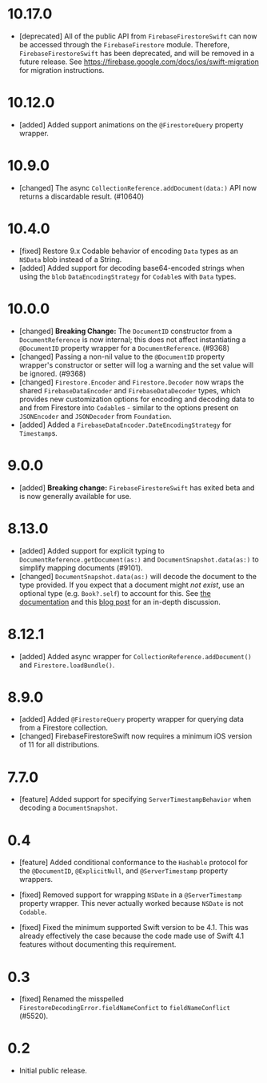 # 10.17.0
- [deprecated] All of the public API from `FirebaseFirestoreSwift` can now
  be accessed through the `FirebaseFirestore` module. Therefore,
  `FirebaseFirestoreSwift` has been deprecated, and will be removed in a
  future release. See https://firebase.google.com/docs/ios/swift-migration for
  migration instructions.

# 10.12.0
- [added] Added support animations on the `@FirestoreQuery` property wrapper.

# 10.9.0
- [changed] The async `CollectionReference.addDocument(data:)` API now returns
  a discardable result. (#10640)

# 10.4.0
- [fixed] Restore 9.x Codable behavior of encoding `Data` types as an `NSData`
  blob instead of a String.
- [added] Added support for decoding base64-encoded strings when using the
  `blob` `DataEncodingStrategy` for `Codable`s with `Data` types.

# 10.0.0
- [changed] **Breaking Change:** The `DocumentID` constructor from a
  `DocumentReference` is now internal; this does not affect instantiating a
  `@DocumentID` property wrapper for a `DocumentReference`. (#9368)
- [changed] Passing a non-nil value to the `@DocumentID` property wrapper's
  constructor or setter will log a warning and the set value will be ignored.
  (#9368)
- [changed] `Firestore.Encoder` and `Firestore.Decoder` now wraps the shared
  `FirebaseDataEncoder` and `FirebaseDataDecoder` types, which provides new
  customization options for encoding and decoding data to and from Firestore
  into `Codable`s - similar to the options present on `JSONEncoder` and
  `JSONDecoder` from `Foundation`.
- [added] Added a `FirebaseDataEncoder.DateEncodingStrategy` for `Timestamp`s.

# 9.0.0
- [added] **Breaking change:** `FirebaseFirestoreSwift` has exited beta and is
  now generally available for use.

# 8.13.0
- [added] Added support for explicit typing to `DocumentReference.getDocument(as:)`
  and `DocumentSnapshot.data(as:)` to simplify mapping documents (#9101).
- [changed] `DocumentSnapshot.data(as:)` will decode the document to the type
  provided. If you expect that a document might *not exist*, use an optional
  type (e.g. `Book?.self`) to account for this. See
  [the documentation](https://firebase.google.com/docs/firestore/query-data/get-data#custom_objects)
  and this [blog post](https://peterfriese.dev/posts/firestore-codable-the-comprehensive-guide/#mapping-simple-types-using-codable)
  for an in-depth discussion.

# 8.12.1
- [added] Added async wrapper for `CollectionReference.addDocument()` and
  `Firestore.loadBundle()`.

# 8.9.0
- [added] Added `@FirestoreQuery` property wrapper for querying data from a
  Firestore collection.
- [changed] FirebaseFirestoreSwift now requires a minimum iOS version of 11 for
  all distributions.

# 7.7.0
- [feature] Added support for specifying `ServerTimestampBehavior` when
  decoding a `DocumentSnapshot`.

# 0.4
- [feature] Added conditional conformance to the `Hashable` protocol for the
  `@DocumentID`, `@ExplicitNull`, and `@ServerTimestamp` property wrappers.

- [fixed] Removed support for wrapping `NSDate` in a `@ServerTimestamp`
  property wrapper. This never actually worked because `NSDate` is not
  `Codable`.
- [fixed] Fixed the minimum supported Swift version to be 4.1. This was already
  effectively the case because the code made use of Swift 4.1 features without
  documenting this requirement.

# 0.3
- [fixed] Renamed the misspelled `FirestoreDecodingError.fieldNameConfict` to
  `fieldNameConflict` (#5520).

# 0.2
- Initial public release.
